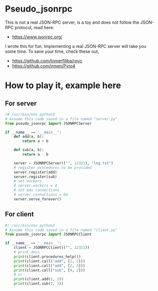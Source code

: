 # Pseudo_jsonrpc
This is not a real JSON-RPC server, is a toy and does not follow the JSON-RPC protocol, read here:

- https://www.jsonrpc.org/

I wrote this for fun. Implementing a real JSON-RPC server will take you some time. To save
your time, check these out,

- https://github.com/tomerfiliba/rpyc
- https://github.com/irmen/Pyro4

# How to play it, example here

## For server
```python
!# /usr/bin/env python3
# Assume this code saved in a file named "server.py"
from pseudo_jsonrpc import JSONRPCServer

if __name__ == '__main__':
	def add(a, b):
		return a + b

	def sub(a, b):
		return a - b

	server = JSONRPCServer(("", 12321), "log.txt")
	# register procedures to be provided
	server.register(add)
	server.register(sub)
	# set workers
	# server.workers = 4
	# set max connections
	# server.connections = 64
	server.serve_forever()
```

## For client
``` python
#! /usr/bin/env python3
# Assume this code saved in a file named "client.py"
from pseudo_jsonrpc import JSONRPCClient

if __name__ == '__main__':
	client = JSONRPCClient(("", 12321))
	# print docs
	print(client.procedures_help())
	print(client.call("add", [1, 2]))
	print(client.call("add", [2, 3]))
	print(client.call("sub", [4, 2]))
	# or
	print(client.add(1, 2))
	print(client.sub(2, 3))
```

